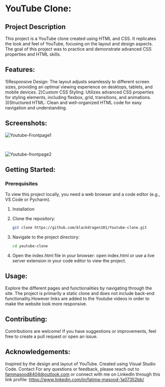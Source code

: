 # YouTube Clone:

## Project Description
This project is a YouTube clone created using HTML and CSS. It replicates the look and feel of YouTube, focusing on the layout and design aspects. The goal of this project was to practice and demonstrate advanced CSS properties and HTML skills.

## Features:
1)Responsive Design: The layout adjusts seamlessly to different screen sizes, providing an optimal viewing experience on desktops, tablets, and mobile devices.
2)Custom CSS Styling: Utilizes advanced CSS properties for styling elements, including flexbox, grid, transitions, and animations.
3)Structured HTML: Clean and well-organized HTML code for easy navigation and understanding.

## Screenshots:
![Youtube-Frontpage1](https://github.com/user-attachments/assets/e933fe55-20b9-4ea5-aaae-9fdc3ebfa67a)


<br>


![Youtube-frontpage2](https://github.com/user-attachments/assets/e706fdd4-adda-4082-a5fe-ac0774668232)



## Getting Started:

### Prerequisites
To view this project locally, you need a web browser and a code editor (e.g., VS Code or Pycharm).

1) Installation
   
2) Clone the repository:
   ```bash
   git clone https://github.com/blackdragon101/Youtube-clone.git


3) Navigate to the project directory:
   ```bash
   cd youtube-clone

4) Open the index.html file in your browser:
open index.html
or use a live server extension in your code editor to view the project.


## Usage:
Explore the different pages and functionalities by navigating through the site. The project is primarily a static clone and does not include back-end functionality.However links are added to the Youtube videos in order to make the website look more responsive.

## Contributing:
Contributions are welcome! If you have suggestions or improvements, feel free to create a pull request or open an issue.

## Acknowledgements:
Inspired by the design and layout of YouTube.
Created using Visual Studio Code.
Contact
For any questions or feedback, please reach out to fammasood8404@outlook.com or connect with me on LinkedIn through this link profile: https://www.linkedin.com/in/fatima-masood-1a07352bb/
